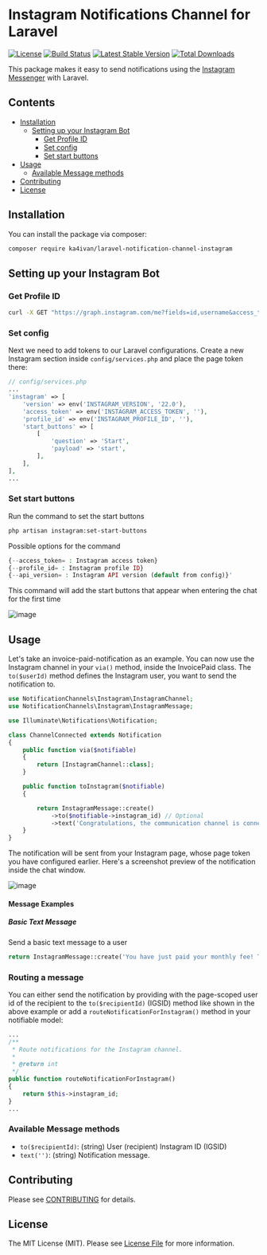 # Instagram Notifications Channel for Laravel

[![License](https://img.shields.io/packagist/l/ka4ivan/laravel-notification-channel-instagram.svg?style=for-the-badge)](https://packagist.org/packages/ka4ivan/laravel-notification-channel-instagram)
[![Build Status](https://img.shields.io/github/stars/ka4ivan/laravel-notification-channel-instagram.svg?style=for-the-badge)](https://github.com/ka4ivan/laravel-notification-channel-instagram)
[![Latest Stable Version](https://img.shields.io/packagist/v/ka4ivan/laravel-notification-channel-instagram.svg?style=for-the-badge)](https://packagist.org/packages/ka4ivan/laravel-notification-channel-instagram)
[![Total Downloads](https://img.shields.io/packagist/dt/ka4ivan/laravel-notification-channel-instagram.svg?style=for-the-badge)](https://packagist.org/packages/ka4ivan/laravel-notification-channel-instagram)

This package makes it easy to send notifications using the [Instagram Messenger](https://developers.facebook.com/docs/instagram-platform) with Laravel.
 
## Contents

- [Installation](#installation)
    - [Setting up your Instagram Bot](#setting-up-your-instagram-bot)
      - [Get Profile ID](#get-profile-id)
      - [Set config](#set-config)
      - [Set start buttons](#set-start-buttons)
- [Usage](#usage)
    - [Available Message methods](#available-message-methods)
- [Contributing](#contributing)
- [License](#license)


## Installation

You can install the package via composer:

``` bash
composer require ka4ivan/laravel-notification-channel-instagram
```

## Setting up your Instagram Bot

### Get Profile ID
``` bash
curl -X GET "https://graph.instagram.com/me?fields=id,username&access_token=ACCESS_TOKEN"
```

### Set config
Next we need to add tokens to our Laravel configurations. Create a new Instagram section inside `config/services.php` and place the page token there:

```php
// config/services.php
...
'instagram' => [
    'version' => env('INSTAGRAM_VERSION', '22.0'),
    'access_token' => env('INSTAGRAM_ACCESS_TOKEN', ''),
    'profile_id' => env('INSTAGRAM_PROFILE_ID', ''),
    'start_buttons' => [
        [
            'question' => 'Start',
            'payload' => 'start',
        ],
    ],
],
...
```

### Set start buttons

Run the command to set the start buttons
``` bash
php artisan instagram:set-start-buttons
```

Possible options for the command
```php
{--access_token= : Instagram access token}
{--profile_id= : Instagram profile ID}
{--api_version= : Instagram API version (default from config)}'
```

This command will add the start buttons that appear when entering the chat for the first time

![image](https://github.com/user-attachments/assets/c4a1af25-df9f-4170-973c-c099678955a0)

## Usage

Let's take an invoice-paid-notification as an example.
You can now use the Instagram channel in your `via()` method, inside the InvoicePaid class. The `to($userId)` method defines the Instagram user, you want to send the notification to.

```php
use NotificationChannels\Instagram\InstagramChannel;
use NotificationChannels\Instagram\InstagramMessage;

use Illuminate\Notifications\Notification;

class ChannelConnected extends Notification
{
    public function via($notifiable)
    {
        return [InstagramChannel::class];
    }

    public function toInstagram($notifiable)
    {

        return InstagramMessage::create()
            ->to($notifiable->instagram_id) // Optional
            ->text('Congratulations, the communication channel is connected');
    }
}
```

The notification will be sent from your Instagram page, whose page token you have configured earlier. Here's a screenshot preview of the notification inside the chat window.

![image](https://github.com/user-attachments/assets/30cfd446-fd5f-4dd4-9705-82a820bf7295)

#### Message Examples

##### Basic Text Message

Send a basic text message to a user
```php
return InstagramMessage::create('You have just paid your monthly fee! Thanks');
```

### Routing a message

You can either send the notification by providing with the page-scoped user id of the recipient to the `to($recipientId)` (IGSID) method like shown in the above example or add a `routeNotificationForInstagram()` method in your notifiable model:

```php
...
/**
 * Route notifications for the Instagram channel.
 *
 * @return int
 */
public function routeNotificationForInstagram()
{
    return $this->instagram_id;
}
...
```

### Available Message methods

- `to($recipientId)`: (string) User (recipient) Instagram ID (IGSID)
- `text('')`: (string) Notification message.

## Contributing

Please see [CONTRIBUTING](CONTRIBUTING.md) for details.
## License

The MIT License (MIT). Please see [License File](LICENSE.md) for more information.
